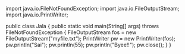 import java.io.FileNotFoundException;
import java.io.FileOutputStream;
import java.io.PrintWriter;

public class Jala {
	public static void main(String[] args) throws FileNotFoundException {
		FileOutputStream fos = new FileOutputStream("myfile.txt");
        PrintWriter pw = new PrintWriter(fos);
        pw.println("Sai");
        pw.println(55);
        pw.println("Byee!!");
        pw.close();
    }
}
